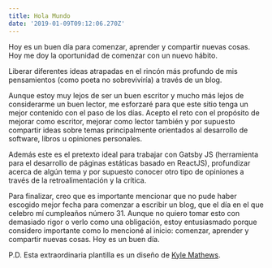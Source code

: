 ```yaml
---
title: Hola Mundo
date: '2019-01-09T09:12:06.270Z'
---
```


Hoy es un buen d&iacute;a para comenzar, aprender y compartir nuevas cosas. Hoy me doy la oportunidad de comenzar con un nuevo h&aacute;bito.

Liberar diferentes ideas atrapadas en el rinc&oacute;n m&aacute;s profundo de mis pensamientos (como poeta no sobrevivir&iacute;a) a trav&eacute;s de un blog.

Aunque estoy muy lejos de ser un buen escritor y mucho m&aacute;s lejos de considerarme un buen lector, me esforzar&eacute; para que este sitio tenga un mejor contenido con el paso de los d&iacute;as. Acepto el reto con el propósito de mejorar como escritor, mejorar como lector también y por supuesto compartir ideas sobre temas principalmente orientados al desarrollo de software, libros u opiniones personales.

Además este es el pretexto ideal para trabajar con Gatsby JS (herramienta para el desarrollo de p&aacute;ginas est&aacute;ticas basado en ReactJS), profundizar acerca de alg&uacute;n tema y por supuesto conocer otro tipo de opiniones a trav&eacute;s de la retroalimentaci&oacute;n y la cr&iacute;tica.

Para finalizar, creo que es importante mencionar que no pude haber escogido mejor fecha para comenzar a escribir un blog, que el d&iacute;a en el que celebro m&iacute; cumpleaños n&uacute;mero 31. Aunque no quiero tomar esto con demasiado rigor o verlo como una obligaci&oacute;n, estoy entusiasmado porque considero importante como lo mencioné al inicio: comenzar, aprender y compartir nuevas cosas. Hoy es un buen d&iacute;a.

P.D. Esta extraordinaria plantilla es un diseño de <a href="https://twitter.com/kylemathews"> Kyle Mathews</a>.